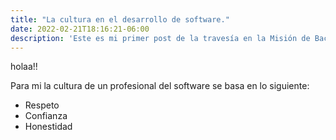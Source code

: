 ```yaml
---
title: "La cultura en el desarrollo de software."
date: 2022-02-21T18:16:21-06:00
description: 'Este es mi primer post de la travesía en la Misión de Backend con Node JS de Launch X.'
---
```


holaa!!

Para mi la cultura de un profesional del software se basa en lo siguiente:

- Respeto
- Confianza
- Honestidad
